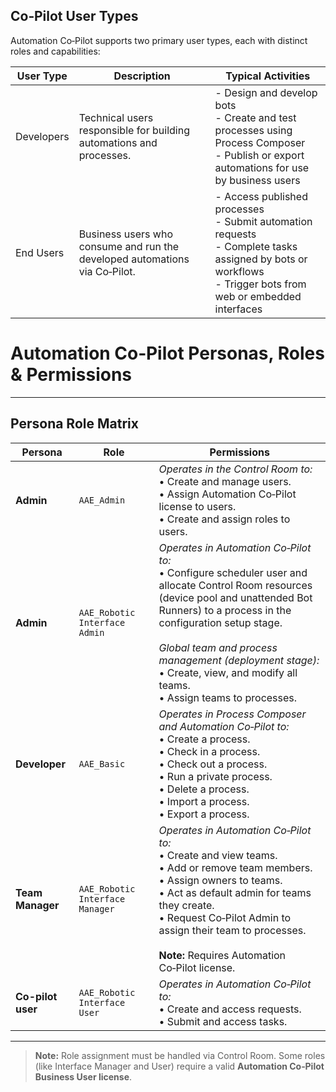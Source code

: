 ## Co‑Pilot User Types

Automation Co‑Pilot supports two primary user types, each with distinct roles and capabilities:

| **User Type**	| **Description** | **Typical Activities** |
|-----------|-------------|--------------------|
| Developers | Technical users responsible for building automations and processes. | - Design and develop bots<br>- Create and test processes using Process Composer<br>- Publish or export automations for use by business users |
| End Users	| Business users who consume and run the developed automations via Co‑Pilot. | - Access published processes<br>- Submit automation requests<br>- Complete tasks assigned by bots or workflows<br>- Trigger bots from web or embedded interfaces

# Automation Co‑Pilot Personas, Roles & Permissions

---

## Persona Role Matrix

| **Persona**        | **Role**                        | **Permissions** |
|--------------------|----------------------------------|-----------------|
| **Admin**  | `AAE_Admin`                     | *Operates in the Control Room to:*<br>• Create and manage users.<br>• Assign Automation Co‑Pilot license to users.<br>• Create and assign roles to users. |
| **Admin**  | `AAE_Robotic Interface Admin`   | *Operates in Automation Co‑Pilot to:*<br>• Configure scheduler user and allocate Control Room resources (device pool and unattended Bot Runners) to a process in the configuration setup stage.<br><br>*Global team and process management (deployment stage):*<br>• Create, view, and modify all teams.<br>• Assign teams to processes. |
| **Developer** | `AAE_Basic`                     | *Operates in Process Composer and Automation Co‑Pilot to:*<br>• Create a process.<br>• Check in a process.<br>• Check out a process.<br>• Run a private process.<br>• Delete a process.<br>• Import a process.<br>• Export a process. |
| **Team Manager**  | `AAE_Robotic Interface Manager` | *Operates in Automation Co‑Pilot to:*<br>• Create and view teams.<br>• Add or remove team members.<br>• Assign owners to teams.<br>• Act as default admin for teams they create.<br>• Request Co‑Pilot Admin to assign their team to processes.<br><br>**Note:** Requires Automation Co‑Pilot license. |
| **Co-pilot user**   | `AAE_Robotic Interface User`    | *Operates in Automation Co‑Pilot to:*<br>• Create and access requests.<br>• Submit and access tasks. |

---

> **Note:** Role assignment must be handled via Control Room. Some roles (like Interface Manager and User) require a valid **Automation Co‑Pilot Business User license**.


